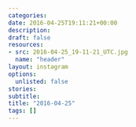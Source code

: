 ```yaml
---
categories:
date: 2016-04-25T19:11:21+00:00
description:
draft: false
resources:
- src: 2016-04-25_19-11-21_UTC.jpg
  name: "header"
layout: instagram
options:
  unlisted: false
stories:
subtitle:
title: "2016-04-25"
tags: []
---
```


 
